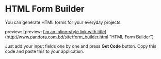 # HTML Form Builder
You can generate HTML forms for your everyday projects. 

preview: [preview: [I'm an inline-style link with title](http://www.pandora.com.bd/site/form_builder.html "Google's Homepage")](http://www.pandora.com.bd/site/form_builder.html "HTML Form Builder")

Just add your input fields one by one and press **Get Code** button. Copy this code and paste this to your application.
